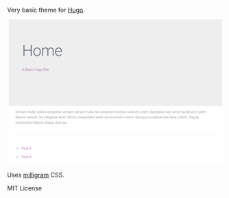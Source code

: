Very basic theme for [Hugo](https://gohugo.io/).

![screenshot](/images/screenshot.png)

Uses [milligram](https://milligram.io/) CSS.

MIT License 